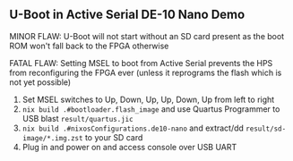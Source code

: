 ## U-Boot in Active Serial DE-10 Nano Demo

MINOR FLAW: U-Boot will not start without an SD card present as the boot ROM won't fall back to the FPGA otherwise

FATAL FLAW: Setting MSEL to boot from Active Serial prevents the HPS from reconfiguring the FPGA ever (unless it reprograms the flash which is not yet possible)

1. Set MSEL switches to Up, Down, Up, Up, Down, Up from left to right
2. `nix build .#bootloader.flash_image` and use Quartus Programmer to USB blast `result/quartus.jic`
3. `nix build .#nixosConfigurations.de10-nano` and extract/dd `result/sd-image/*.img.zst` to your SD card
4. Plug in and power on and access console over USB UART
